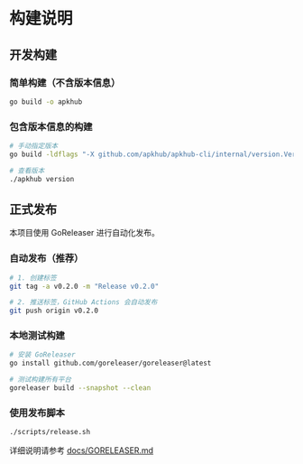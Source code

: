 # 构建说明

## 开发构建

### 简单构建（不含版本信息）
```bash
go build -o apkhub
```

### 包含版本信息的构建
```bash
# 手动指定版本
go build -ldflags "-X github.com/apkhub/apkhub-cli/internal/version.Version=v1.0.0" -o apkhub

# 查看版本
./apkhub version
```

## 正式发布

本项目使用 GoReleaser 进行自动化发布。

### 自动发布（推荐）
```bash
# 1. 创建标签
git tag -a v0.2.0 -m "Release v0.2.0"

# 2. 推送标签，GitHub Actions 会自动发布
git push origin v0.2.0
```

### 本地测试构建
```bash
# 安装 GoReleaser
go install github.com/goreleaser/goreleaser@latest

# 测试构建所有平台
goreleaser build --snapshot --clean
```

### 使用发布脚本
```bash
./scripts/release.sh
```

详细说明请参考 [docs/GORELEASER.md](docs/GORELEASER.md)